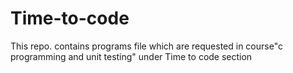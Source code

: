 # Time-to-code
This repo. contains programs file which are requested in course"c programming and unit testing" under Time to code section
